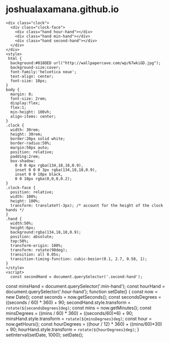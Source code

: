 # joshualaxamana.github.io
<html lang="en">
<head>
  <meta charset="UTF-8">
  <title>JS + CSS Clock</title>
</head>
<body>


    <div class="clock">
      <div class="clock-face">
        <div class="hand hour-hand"></div>
        <div class="hand min-hand"></div>
        <div class="hand second-hand"></div>
      </div>
    </div>
    <style>
     html {
      background:#018DED url("http://wallpapercave.com/wp/67wkiGD.jpg");
      background-size:cover;
      font-family:'helvetica neue';
      text-align: center;
      font-size: 10px;
    }
    body {
      margin: 0;
      font-size: 2rem;
      display:flex;
      flex:1;
      min-height: 100vh;
      align-items: center;
    }
    .clock {
      width: 30rem;
      height: 30rem;
      border:20px solid white;
      border-radius:50%;
      margin:50px auto;
      position: relative;
      padding:2rem;
      box-shadow:
        0 0 0 4px rgba(134,18,18,0.9),
        inset 0 0 0 3px rgba(134,18,18,0.9),
        inset 0 0 10px black,
        0 0 10px rgba(0,0,0,0.2);
    }
    .clock-face {
      position: relative;
      width: 100%;
      height: 100%;
      transform: translateY(-3px); /* account for the height of the clock hands */
    }
    .hand {
      width:50%;
      height:6px;
      background:rgba(134,18,18,0.9);
      position: absolute;
      top:50%;
      transform-origin: 100%;
      transform: rotate(90deg);
      transition: all 0.05s;
      transition-timing-function: cubic-bezier(0.1, 2.7, 0.58, 1);
    }
    </style>
    <script>
      const secondHand = document.querySelector('.second-hand');
  const minsHand = document.querySelector('.min-hand');
  const hourHand = document.querySelector('.hour-hand');
  function setDate() {
    const now = new Date();
    const seconds = now.getSeconds();
    const secondsDegrees = ((seconds / 60) * 360) + 90;
    secondHand.style.transform = `rotate(${secondsDegrees}deg)`;
    const mins = now.getMinutes();
    const minsDegrees = ((mins / 60) * 360) + ((seconds/60)*6) + 90;
    minsHand.style.transform = `rotate(${minsDegrees}deg)`;
    const hour = now.getHours();
    const hourDegrees = ((hour / 12) * 360) + ((mins/60)*30) + 90;
    hourHand.style.transform = `rotate(${hourDegrees}deg)`;
  }
  setInterval(setDate, 1000);
  setDate();
    </script>
</body>
</html>
